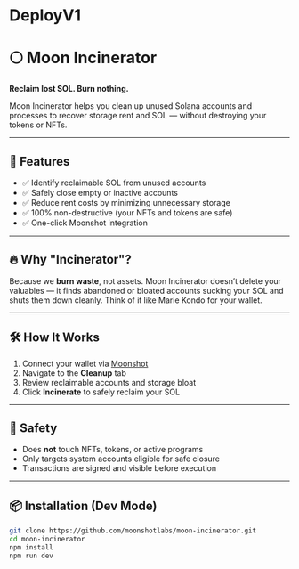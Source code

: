 # DeployV1

# 🌕 Moon Incinerator

**Reclaim lost SOL. Burn nothing.**

Moon Incinerator helps you clean up unused Solana accounts and processes to recover storage rent and SOL — without destroying your tokens or NFTs.

---

## 🚀 Features

- ✅ Identify reclaimable SOL from unused accounts  
- ✅ Safely close empty or inactive accounts  
- ✅ Reduce rent costs by minimizing unnecessary storage  
- ✅ 100% non-destructive (your NFTs and tokens are safe)  
- ✅ One-click Moonshot integration  

---

## 🔥 Why "Incinerator"?

Because we **burn waste**, not assets. Moon Incinerator doesn’t delete your valuables — it finds abandoned or bloated accounts sucking your SOL and shuts them down cleanly. Think of it like Marie Kondo for your wallet.

---

## 🛠 How It Works

1. Connect your wallet via [Moonshot](https://moonshot.link)
2. Navigate to the **Cleanup** tab
3. Review reclaimable accounts and storage bloat
4. Click **Incinerate** to safely reclaim your SOL

---

## 🧠 Safety

- Does **not** touch NFTs, tokens, or active programs  
- Only targets system accounts eligible for safe closure  
- Transactions are signed and visible before execution

---

## 📦 Installation (Dev Mode)

```bash
git clone https://github.com/moonshotlabs/moon-incinerator.git
cd moon-incinerator
npm install
npm run dev

